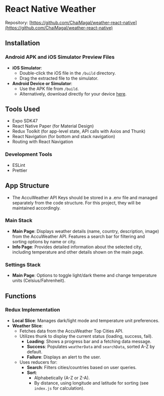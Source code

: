 
# React Native Weather
Repository: [https://github.com/ChaiMagal/weather-react-native](https://github.com/ChaiMagal/weather-react-native)

## Installation
### Android APK and iOS Simulator Preview Files
- **iOS Simulator**:
    - Double-click the iOS file in the `/build` directory.
    - Drag the extracted file to the simulator.
- **Android Device or Simulator**:
    - Use the APK file from `/build`.
    - Alternatively, download directly for your device [here](https://expo.dev/accounts/chaimagal/projects/weather-react-native/builds/9a0bdca0-bd85-4497-99d5-3df6b37899db). 

## Tools Used
- Expo SDK47
- React Native Paper (for Material Design)
- Redux Toolkit (for app-level state, API calls with Axios and Thunk)
- React Navigation (for bottom and stack navigation)
- Routing with React Navigation
### Development Tools
- ESLint
- Prettier

## App Structure
- The AccuWeather API Keys should be stored in a .env file and managed separately from the code structure. For this project, they will be maintained accordingly.
### Main Stack
- **Main Page**: Displays weather details (name, country, description, image) from the AccuWeather API. Features a search bar for filtering and sorting options by name or city.
- **Info Page**: Provides detailed information about the selected city, including temperature and other details shown on the main page.

### Settings Stack
- **Main Page**: Options to toggle light/dark theme and change temperature units (Celsius/Fahrenheit).

## Functions
### Redux Implementation
- **Local Slice**: Manages dark/light mode and temperature unit preferences.
- **Weather Slice**:
    - Fetches data from the AccuWeather Top Cities API.
    - Utilizes thunk to display the current status (loading, success, fail).
        - **Loading**: Shows a progress bar and a fetching data message.
        - **Success**: Populates `weatherData` and `searchData`, sorted A-Z by default.
        - **Failure**: Displays an alert to the user.
    - Uses reducers for:
        - **Search**: Filters cities/countries based on user queries.
        - **Sort**:
            - Alphabetically (A-Z or Z-A).
            - By distance, using longitude and latitude for sorting (see `index.js` for calculation).

